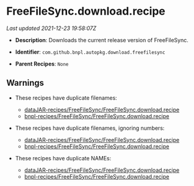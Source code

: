 # FreeFileSync.download.recipe

_Last updated 2021-12-23 19:58:07Z_

- **Description**: Downloads the current release version of FreeFileSync.

- **Identifier**: `com.github.bnpl.autopkg.download.freefilesync`

- **Parent Recipes**: `None`

## Warnings

- These recipes have duplicate filenames:
    - [dataJAR-recipes/FreeFileSync/FreeFileSync.download.recipe](/autopkg-dupe-tracker/dataJAR-recipes/FreeFileSync/FreeFileSync.download.recipe)
    - [bnpl-recipes/FreeFileSync/FreeFileSync.download.recipe](/autopkg-dupe-tracker/bnpl-recipes/FreeFileSync/FreeFileSync.download.recipe)

- These recipes have duplicate filenames, ignoring numbers:
    - [dataJAR-recipes/FreeFileSync/FreeFileSync.download.recipe](/autopkg-dupe-tracker/dataJAR-recipes/FreeFileSync/FreeFileSync.download.recipe)
    - [bnpl-recipes/FreeFileSync/FreeFileSync.download.recipe](/autopkg-dupe-tracker/bnpl-recipes/FreeFileSync/FreeFileSync.download.recipe)

- These recipes have duplicate NAMEs:
    - [dataJAR-recipes/FreeFileSync/FreeFileSync.download.recipe](/autopkg-dupe-tracker/dataJAR-recipes/FreeFileSync/FreeFileSync.download.recipe)
    - [bnpl-recipes/FreeFileSync/FreeFileSync.download.recipe](/autopkg-dupe-tracker/bnpl-recipes/FreeFileSync/FreeFileSync.download.recipe)